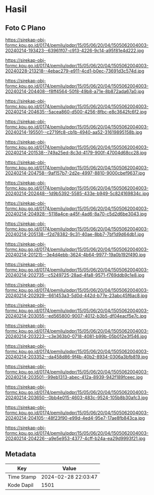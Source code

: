 # Hasil

## Foto C Plano

https://sirekap-obj-formc.kpu.go.id/0174/pemilu/pdpr/15/05/06/20/04/1505062004003-20240214-193423--63961f07-c913-4226-9c14-a95f81e4d222.jpg

https://sirekap-obj-formc.kpu.go.id/0174/pemilu/pdpr/15/05/06/20/04/1505062004003-20240228-213218--4ebac279-e911-4cd1-b0ec-73691d3c574d.jpg

https://sirekap-obj-formc.kpu.go.id/0174/pemilu/pdpr/15/05/06/20/04/1505062004003-20240214-204408--f8ff4564-50f8-49b8-a71e-8b872ada67a0.jpg

https://sirekap-obj-formc.kpu.go.id/0174/pemilu/pdpr/15/05/06/20/04/1505062004003-20240214-204635--5acea860-d500-4256-8fbc-e8c3642fc6f2.jpg

https://sirekap-obj-formc.kpu.go.id/0174/pemilu/pdpr/15/05/06/20/04/1505062004003-20240214-195501--c2719fc8-cb1b-4940-aa52-31619895158b.jpg

https://sirekap-obj-formc.kpu.go.id/0174/pemilu/pdpr/15/05/06/20/04/1505062004003-20240214-201538--749a25ed-8c3d-4179-900f-47004d68cc28.jpg

https://sirekap-obj-formc.kpu.go.id/0174/pemilu/pdpr/15/05/06/20/04/1505062004003-20240214-204758--9af157b7-2d2e-4997-8810-9000cbef9637.jpg

https://sirekap-obj-formc.kpu.go.id/0174/pemilu/pdpr/15/05/06/20/04/1505062004003-20240214-202448--1d9b5392-5585-433e-b949-5c824169834c.jpg

https://sirekap-obj-formc.kpu.go.id/0174/pemilu/pdpr/15/05/06/20/04/1505062004003-20240214-204928--5118a4ce-a45f-4ad6-8a70-c5d2d6be3043.jpg

https://sirekap-obj-formc.kpu.go.id/0174/pemilu/pdpr/15/05/06/20/04/1505062004003-20240214-205138--f2d78382-9c31-40ae-8bb7-7bf1d9d64db1.jpg

https://sirekap-obj-formc.kpu.go.id/0174/pemilu/pdpr/15/05/06/20/04/1505062004003-20240214-201215--3e4d4ebb-3624-4b64-9977-19a0b192f490.jpg

https://sirekap-obj-formc.kpu.go.id/0174/pemilu/pdpr/15/05/06/20/04/1505062004003-20240214-202735--c5249725-28ad-4fa8-9571-f769ddb9c1e8.jpg

https://sirekap-obj-formc.kpu.go.id/0174/pemilu/pdpr/15/05/06/20/04/1505062004003-20240214-202929--661453a3-5d0d-442d-b77e-23abc45f6ac8.jpg

https://sirekap-obj-formc.kpu.go.id/0174/pemilu/pdpr/15/05/06/20/04/1505062004003-20240214-203055--ed565800-9007-4012-b3b5-df04eacf5e7c.jpg

https://sirekap-obj-formc.kpu.go.id/0174/pemilu/pdpr/15/05/06/20/04/1505062004003-20240214-203223--c3e363b0-0718-4081-b99b-05b012e3f546.jpg

https://sirekap-obj-formc.kpu.go.id/0174/pemilu/pdpr/15/05/06/20/04/1505062004003-20240214-203352--da458d86-9f4b-40b2-8934-0306a3bfb819.jpg

https://sirekap-obj-formc.kpu.go.id/0174/pemilu/pdpr/15/05/06/20/04/1505062004003-20240214-203501--99eb1313-abec-412a-8939-942f189fceec.jpg

https://sirekap-obj-formc.kpu.go.id/0174/pemilu/pdpr/15/05/06/20/04/1505062004003-20240214-203650--0bb4e015-4603-483c-9524-105b8b30afc3.jpg

https://sirekap-obj-formc.kpu.go.id/0174/pemilu/pdpr/15/05/06/20/04/1505062004003-20240214-204105--48f23f90-e99d-4ed4-95e7-17ae8fb843ca.jpg

https://sirekap-obj-formc.kpu.go.id/0174/pemilu/pdpr/15/05/06/20/04/1505062004003-20240214-204226--a9e5e953-4377-4cff-b24a-ea29d9993f21.jpg


## Metadata

| Key        | Value               |
| ---------- | ------------------- |
| Time Stamp | 2024-02-28 22:03:47 |
| Kode Dapil | 1501                |



